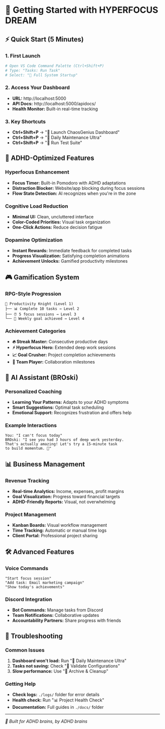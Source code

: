 # 🎯 Getting Started with HYPERFOCUS DREAM

## ⚡ Quick Start (5 Minutes)

### 1. **First Launch**
```bash
# Open VS Code Command Palette (Ctrl+Shift+P)
# Type: "Tasks: Run Task" 
# Select: "🎯 Full System Startup"
```

### 2. **Access Your Dashboard**
- **URL:** http://localhost:5000
- **API Docs:** http://localhost:5000/apidocs/
- **Health Monitor:** Built-in real-time tracking

### 3. **Key Shortcuts**
- **Ctrl+Shift+P** → "🚀 Launch ChaosGenius Dashboard"
- **Ctrl+Shift+P** → "🔧 Daily Maintenance Ultra" 
- **Ctrl+Shift+P** → "🧪 Run Test Suite"

## 🧠 ADHD-Optimized Features

### **Hyperfocus Enhancement**
- **Focus Timer:** Built-in Pomodoro with ADHD adaptations
- **Distraction Blocker:** Website/app blocking during focus sessions
- **Flow State Detection:** AI recognizes when you're in the zone

### **Cognitive Load Reduction**
- **Minimal UI:** Clean, uncluttered interface
- **Color-Coded Priorities:** Visual task organization
- **One-Click Actions:** Reduce decision fatigue

### **Dopamine Optimization**
- **Instant Rewards:** Immediate feedback for completed tasks
- **Progress Visualization:** Satisfying completion animations
- **Achievement Unlocks:** Gamified productivity milestones

## 🎮 Gamification System

### **RPG-Style Progression**
```
🏅 Productivity Knight (Level 1)
├── 📊 Complete 10 tasks → Level 2
├── ⏰ 5 focus sessions → Level 3
└── 🎯 Weekly goal achieved → Level 4
```

### **Achievement Categories**
- **🔥 Streak Master:** Consecutive productive days
- **⚡ Hyperfocus Hero:** Extended deep work sessions  
- **📈 Goal Crusher:** Project completion achievements
- **🤝 Team Player:** Collaboration milestones

## 🤖 AI Assistant (BROski)

### **Personalized Coaching**
- **Learning Your Patterns:** Adapts to your ADHD symptoms
- **Smart Suggestions:** Optimal task scheduling
- **Emotional Support:** Recognizes frustration and offers help

### **Example Interactions**
```
You: "I can't focus today"
BROski: "I see you had 3 hours of deep work yesterday. 
That's actually amazing! Let's try a 15-minute task 
to build momentum. 🚀"
```

## 📊 Business Management

### **Revenue Tracking**
- **Real-time Analytics:** Income, expenses, profit margins
- **Goal Visualization:** Progress toward financial targets
- **ADHD-Friendly Reports:** Visual, not overwhelming

### **Project Management**
- **Kanban Boards:** Visual workflow management
- **Time Tracking:** Automatic or manual time logs
- **Client Portal:** Professional project sharing

## 🛠️ Advanced Features

### **Voice Commands**
```
"Start focus session"
"Add task: Email marketing campaign"
"Show today's achievements"
```

### **Discord Integration**
- **Bot Commands:** Manage tasks from Discord
- **Team Notifications:** Collaborative updates
- **Accountability Partners:** Share progress with friends

## 🔧 Troubleshooting

### **Common Issues**
1. **Dashboard won't load:** Run "🔧 Daily Maintenance Ultra"
2. **Tasks not saving:** Check "🔐 Validate Configurations"
3. **Slow performance:** Use "🧹 Archive & Cleanup"

### **Getting Help**
- **Check logs:** `./logs/` folder for error details
- **Health check:** Run "📊 Project Health Check"
- **Documentation:** Full guides in `./docs/` folder

---
*🎯 Built for ADHD brains, by ADHD brains*